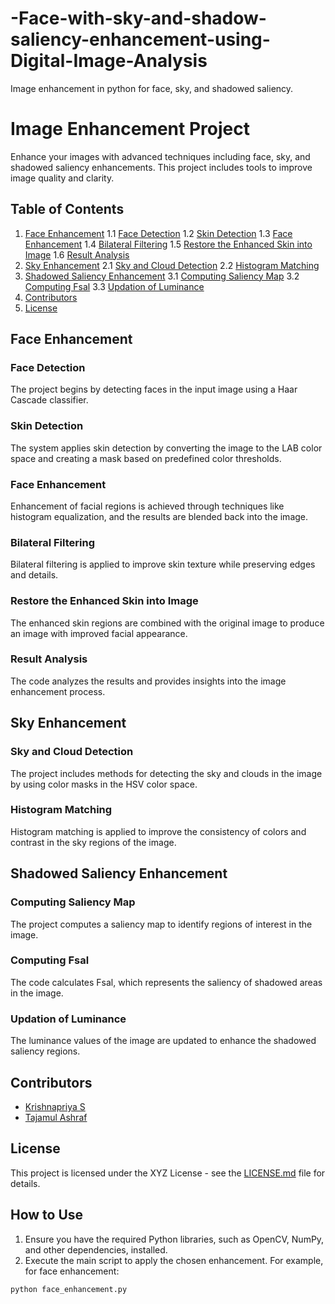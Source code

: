 # -Face-with-sky-and-shadow-saliency-enhancement-using-Digital-Image-Analysis
Image enhancement in python for face, sky, and shadowed saliency.
# Image Enhancement Project

Enhance your images with advanced techniques including face, sky, and shadowed saliency enhancements. This project includes tools to improve image quality and clarity.

## Table of Contents
1. [Face Enhancement](#face-enhancement)
   1.1 [Face Detection](#face-detection)
   1.2 [Skin Detection](#skin-detection)
   1.3 [Face Enhancement](#face-enhancement)
   1.4 [Bilateral Filtering](#bilateral-filtering)
   1.5 [Restore the Enhanced Skin into Image](#restore-the-enhanced-skin-into-image)
   1.6 [Result Analysis](#result-analysis)
2. [Sky Enhancement](#sky-enhancement)
   2.1 [Sky and Cloud Detection](#sky-and-cloud-detection)
   2.2 [Histogram Matching](#histogram-matching)
3. [Shadowed Saliency Enhancement](#shadowed-saliency-enhancement)
   3.1 [Computing Saliency Map](#computing-saliency-map)
   3.2 [Computing Fsal](#computing-fsal)
   3.3 [Updation of Luminance](#updation-of-luminance)
4. [Contributors](#contributors)
5. [License](#license)

## Face Enhancement

### Face Detection
The project begins by detecting faces in the input image using a Haar Cascade classifier.

### Skin Detection
The system applies skin detection by converting the image to the LAB color space and creating a mask based on predefined color thresholds.

### Face Enhancement
Enhancement of facial regions is achieved through techniques like histogram equalization, and the results are blended back into the image.

### Bilateral Filtering
Bilateral filtering is applied to improve skin texture while preserving edges and details.

### Restore the Enhanced Skin into Image
The enhanced skin regions are combined with the original image to produce an image with improved facial appearance.

### Result Analysis
The code analyzes the results and provides insights into the image enhancement process.

## Sky Enhancement

### Sky and Cloud Detection
The project includes methods for detecting the sky and clouds in the image by using color masks in the HSV color space.

### Histogram Matching
Histogram matching is applied to improve the consistency of colors and contrast in the sky regions of the image.

## Shadowed Saliency Enhancement

### Computing Saliency Map
The project computes a saliency map to identify regions of interest in the image.

### Computing Fsal
The code calculates Fsal, which represents the saliency of shadowed areas in the image.

### Updation of Luminance
The luminance values of the image are updated to enhance the shadowed saliency regions.

## Contributors

- [Krishnapriya S](link-to-profile)
- [Tajamul Ashraf](link-to-profile)

## License

This project is licensed under the XYZ License - see the [LICENSE.md](LICENSE.md) file for details.

## How to Use

1. Ensure you have the required Python libraries, such as OpenCV, NumPy, and other dependencies, installed.
2. Execute the main script to apply the chosen enhancement. For example, for face enhancement:

```bash
python face_enhancement.py
